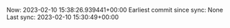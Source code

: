 Now: 2023-02-10 15:38:26.939441+00:00 Earliest commit since sync: None Last sync: 2023-02-10 15:30:49+00:00

